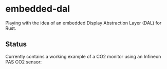 # embedded-dal

Playing with the idea of an embedded Display Abstraction Layer (DAL) for Rust.

## Status
Currently contains a working example of a CO2 monitor using an Infineon PAS CO2 sensor:


